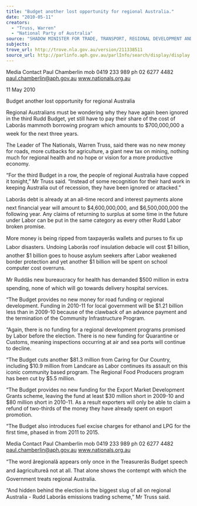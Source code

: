 ```yaml
---
title: "Budget another lost opportunity for regional Australia."
date: "2010-05-11"
creators:
  - "Truss, Warren"
  - "National Party of Australia"
source: "SHADOW MINISTER FOR TRADE, TRANSPORT, REGIONAL DEVELOPMENT AND LOCAL GOVERNMENT"
subjects:
trove_url: http://trove.nla.gov.au/version/211338511
source_url: http://parlinfo.aph.gov.au/parlInfo/search/display/display.w3p;query=Id%3A%22media/pressrel/TSSW6%22
---
```


 

 Media Contact Paul Chamberlin  mob 0419 233 989          ph 02 6277 4482  paul.chamberlin@aph.gov.au          www.nationals.org.au 

 11 May 2010 

 Budget another lost opportunity for regional Australia 

 Regional Australians must be wondering why they have again been ignored in  the third Rudd Budget, yet still have to pay their share of the cost of Laborâs  mammoth borrowing program which amounts to $700,000,000 a week for the  next three years.  

 The Leader of The Nationals, Warren Truss, said there was no new money for  roads, more cutbacks for agriculture, a giant new tax on mining, nothing much  for regional health and no hope or vision for a more productive economy.   

 “For the third Budget in a row, the people of regional Australia have copped it  tonight,” Mr Truss said. “Instead of some recognition for their hard work in  keeping Australia out of recession, they have been ignored or attacked.” 

 Laborâs debt is already at an all-time record and interest payments alone next  financial year will amount to $4,600,000,000, and $6,500,000,000 the following  year. Any claims of returning to surplus at some time in the future under Labor  can be put in the same category as every other Rudd Labor broken promise. 

 More money is being ripped from taxpayerâs wallets and purses to fix up Labor  disasters. Undoing Laborâs roof insulation debacle will cost $1 billion, another  $1 billion goes to house asylum seekers after Labor weakened border  protection and yet another $1 billion will be spent on school computer cost  overruns. 

 Mr Ruddâs new bureaucracy for health has demanded $500 million in extra  spending, none of which will go towards delivery hospital services.   

 “The Budget provides no new money for road funding or regional development.  Funding in 2010-11 for local government will be $1.21 billion less than in 2009-10 because of the clawback of an advance payment and the termination of the  Community Infrastructure Program. 

 “Again, there is no funding for a regional development programs promised by  Labor before the election. There is no new funding for Quarantine or Customs,  meaning inspections occurring at air and sea ports will continue to decline. 

 “The Budget cuts another $81.3 million from Caring for Our Country, including  $10.9 million from Landcare as Labor continues its assault on this iconic  community based program. The Regional Food Producers program has been  cut by $5.5 million. 

 “The Budget provides no new funding for the Export Market Development  Grants scheme, leaving the fund at least $30 million short in 2009-10 and $80  million short in 2010-11. As a result exporters will only be able to claim a  refund of two-thirds of the money they have already spent on export promotion. 

 “The Budget also introduces fuel excise charges for ethanol and LPG for the  first time, phased in from 2011 to 2015. 

 

 

 Media Contact Paul Chamberlin  mob 0419 233 989          ph 02 6277 4482  paul.chamberlin@aph.gov.au          www.nationals.org.au 

 “The word âregionalâ appears only once in the Treasurerâs Budget speech and  âagricultureâ not at all. That alone shows the contempt with which the  Government treats regional Australia. 

 “And hidden behind the election is the biggest slug of all on regional Australia -  Rudd Laborâs emissions trading scheme,” Mr Truss said. 

